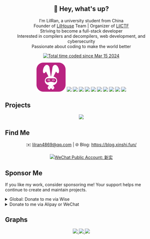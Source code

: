 <h2 align="center">👋 Hey, what's up?</h2>

<p align="center">
I'm LilRan, a university student from China <br />
Founder of <a href="https://github.com/Lil-House" target="_blank">LilHouse</a> Team | Organizer of <a href="https://github.com/Lil-House/LilCTF-2025" target="_blank">LilCTF</a> <br />
Striving to become a full-stack developer <br />
Interested in compilers and decompilers, web development, and cybersecurity <br />
Passionate about coding to make the world better <br />
</p>

<p align="center">
  <a href="https://wakatime.com/@LilRan" target="_blank">
    <img src="https://wakatime.com/badge/user/018e4199-cdc3-4072-a62e-0e9eb18a8ed1.svg" alt="Total time coded since Mar 15 2024" />
  </a>
</p>

<p align="center">
  <img src="https://github.com/Lil-Ran/Lil-Ran/raw/main/assets/moonbit.svg">
  <!-- <img src="https://skillicons.dev/icons?i=python,ts,react,rust,dotnet,cpp,linux,docker,bash,vscode"> -->
  <img src="https://skillicons.dev/icons?i=python">
  <img src="https://skillicons.dev/icons?i=ts">
  <img src="https://skillicons.dev/icons?i=react">
  <img src="https://skillicons.dev/icons?i=rust">
  <img src="https://skillicons.dev/icons?i=dotnet">
  <img src="https://skillicons.dev/icons?i=cpp">
  <img src="https://skillicons.dev/icons?i=linux">
  <img src="https://skillicons.dev/icons?i=docker">
  <img src="https://skillicons.dev/icons?i=bash">
  <img src="https://skillicons.dev/icons?i=vscode">
</p>

## Projects

<p align="center">
  <a href="https://github.com/Lil-House/Pyarmor-Static-Unpack-1shot" target="_blank">
    <picture>
      <source
        srcset="https://github-readme-stats.vercel.app/api/pin/?username=Lil-House&repo=Pyarmor-Static-Unpack-1shot&theme=github_dark_dimmed"
        media="(prefers-color-scheme: dark)"
      />
      <source
        srcset="https://github-readme-stats.vercel.app/api/pin/?username=Lil-House&repo=Pyarmor-Static-Unpack-1shot"
        media="(prefers-color-scheme: light), (prefers-color-scheme: no-preference)"
      />
      <img src="https://github-readme-stats.vercel.app/api/pin/?username=Lil-House&repo=Pyarmor-Static-Unpack-1shot" />
    </picture>
  </a>
  <!-- &nbsp;
  <a href="https://github.com/Lil-Ran/build-bindiff-for-ida-9" target="_blank">
    <picture>
      <source
        srcset="https://github-readme-stats.vercel.app/api/pin/?username=Lil-Ran&repo=build-bindiff-for-ida-9&theme=github_dark_dimmed"
        media="(prefers-color-scheme: dark)"
      />
      <source
        srcset="https://github-readme-stats.vercel.app/api/pin/?username=Lil-Ran&repo=build-bindiff-for-ida-9"
        media="(prefers-color-scheme: light), (prefers-color-scheme: no-preference)"
      />
      <img src="https://github-readme-stats.vercel.app/api/pin/?username=Lil-Ran&repo=build-bindiff-for-ida-9" />
    </picture>
  </a> -->
</p>

## Find Me

<p align="center">
✉️ <a href="mailto:lilran4869@qq.com" target="_blank">lilran4869@qq.com</a>
 | 🌐 Blog: <a href="https://blog.xinshi.fun/" target="_blank">https://blog.xinshi.fun/</a>
<br />
<br />
<a href="https://github.com/Lil-Ran/Lil-Ran/raw/main/assets/wechatpub.webp" target="_blank">
  <img src="https://img.shields.io/badge/WeChat%20Public%20Account-新实-green?style=for-the-badge&logo=wechat" alt="WeChat Public Account: 新实">
</a>
<!-- &nbsp;
<a href="https://space.bilibili.com/478892019" target="_blank">
  <img src="https://img.shields.io/badge/Bilibili-新实LilRan-orange?style=for-the-badge&logo=bilibili" alt="Bilibili: 新实LilRan">
</a> -->
<br />
</p>

## Sponsor Me

If you like my work, consider sponsoring me! Your support helps me continue to create and maintain projects.

<details>
<summary>Global: Donate to me via Wise</summary>

<a href="https://wise.com/pay/me/stasc07" target="_blank">
  <img width="150" align="right" src="https://github.com/Lil-Ran/Lil-Ran/raw/main/assets/wise.webp">
</a>

My Wise tag: `stasc07`

https://wise.com/pay/me/stasc07
</details>

<details>
<summary>Donate to me via Alipay or WeChat</summary>

<p align="center">
  <img src="https://github.com/Lil-Ran/Lil-Ran/raw/main/assets/alipay.webp" alt="Alipay QR Code" height="200">
  <img src="https://github.com/Lil-Ran/Lil-Ran/raw/main/assets/wechatpay.webp" alt="WeChat Pay QR Code" height="200">
</p>
</details>

## Graphs

<div align="center">

<a href="https://github.com/anuraghazra/github-readme-stats" target="_blank">
  <picture>
    <source
      srcset="https://github-readme-stats.vercel.app/api?username=Lil-Ran&hide=issues&show=prs_merged&show_icons=true&include_all_commits=true&theme=github_dark_dimmed"
      media="(prefers-color-scheme: dark)"
    />
    <source
      srcset="https://github-readme-stats.vercel.app/api?username=Lil-Ran&hide=issues&show=prs_merged&show_icons=true&include_all_commits=true"
      media="(prefers-color-scheme: light), (prefers-color-scheme: no-preference)"
    />
    <img src="https://github-readme-stats.vercel.app/api?username=Lil-Ran&hide=issues&show=prs_merged&show_icons=true&include_all_commits=true" />
  </picture>
</a>

<a href="https://github.com/ryo-ma/github-profile-trophy" target="_blank">
  <picture>
    <source
      srcset="https://github-profile-trophy.vercel.app/?username=Lil-Ran&row=1&column=8&theme=onedark"
      media="(prefers-color-scheme: dark)"
    />
    <source
      srcset="https://github-profile-trophy.vercel.app/?username=Lil-Ran&row=1&column=8"
      media="(prefers-color-scheme: light), (prefers-color-scheme: no-preference)"
    />
    <img src="https://github-profile-trophy.vercel.app/?username=Lil-Ran&row=1&column=8" />
  </picture>
</a>

<a href="https://github.com/vn7n24fzkq/github-profile-summary-cards" target="_blank">
  <picture>
    <source
      srcset="https://github-profile-summary-cards.vercel.app/api/cards/profile-details?username=Lil-Ran&theme=github_dark"
      media="(prefers-color-scheme: dark)"
    />
    <source
      srcset="https://github-profile-summary-cards.vercel.app/api/cards/profile-details?username=Lil-Ran"
      media="(prefers-color-scheme: light), (prefers-color-scheme: no-preference)"
    />
    <img src="https://github-profile-summary-cards.vercel.app/api/cards/profile-details?username=Lil-Ran" />
  </picture>
</a>

</div>
